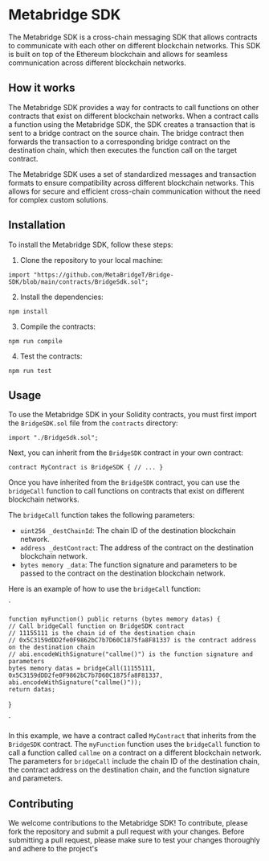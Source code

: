 
# Metabridge SDK

The Metabridge SDK is a cross-chain messaging SDK that allows contracts to communicate with each other on different blockchain networks. This SDK is built on top of the Ethereum blockchain and allows for seamless communication across different blockchain networks.

## How it works

The Metabridge SDK provides a way for contracts to call functions on other contracts that exist on different blockchain networks. When a contract calls a function using the Metabridge SDK, the SDK creates a transaction that is sent to a bridge contract on the source chain. The bridge contract then forwards the transaction to a corresponding bridge contract on the destination chain, which then executes the function call on the target contract.

The Metabridge SDK uses a set of standardized messages and transaction formats to ensure compatibility across different blockchain networks. This allows for secure and efficient cross-chain communication without the need for complex custom solutions.

## Installation

To install the Metabridge SDK, follow these steps:

1.  Clone the repository to your local machine:


`import "https://github.com/MetaBridgeT/Bridge-SDK/blob/main/contracts/BridgeSdk.sol";` 

2.  Install the dependencies:

`npm install` 

3.  Compile the contracts:

`npm run compile` 

4.  Test the contracts:

`npm run test` 

## Usage

To use the Metabridge SDK in your Solidity contracts, you must first import the `BridgeSDK.sol` file from the `contracts` directory:


`import "./BridgeSdk.sol";` 

Next, you can inherit from the `BridgeSDK` contract in your own contract:


`contract MyContract is BridgeSDK {
    // ...
}` 

Once you have inherited from the `BridgeSDK` contract, you can use the `bridgeCall` function to call functions on contracts that exist on different blockchain networks.

The `bridgeCall` function takes the following parameters:

-   `uint256 _destChainId`: The chain ID of the destination blockchain network.
-   `address _destContract`: The address of the contract on the destination blockchain network.
-   `bytes memory _data`: The function signature and parameters to be passed to the contract on the destination blockchain network.

Here is an example of how to use the `bridgeCall` function:




`


	function myFunction() public returns (bytes memory datas) {
    // Call bridgeCall function on BridgeSDK contract
    // 11155111 is the chain id of the destination chain
    // 0x5C3159dDD2fe0F9862bC7b7D60C1875fa8F81337 is the contract address on the destination chain
    // abi.encodeWithSignature("callme()") is the function signature and parameters
    bytes memory datas = bridgeCall(11155111, 0x5C3159dDD2fe0F9862bC7b7D60C1875fa8F81337, abi.encodeWithSignature("callme()"));
    return datas;
}

` 

In this example, we have a contract called `MyContract` that inherits from the `BridgeSDK` contract. The `myFunction` function uses the `bridgeCall` function to call a function called `callme` on a contract on a different blockchain network. The parameters for `bridgeCall` include the chain ID of the destination chain, the contract address on the destination chain, and the function signature and parameters.

## Contributing

We welcome contributions to the Metabridge SDK! To contribute, please fork the repository and submit a pull request with your changes. Before submitting a pull request, please make sure to test your changes thoroughly and adhere to the project's
